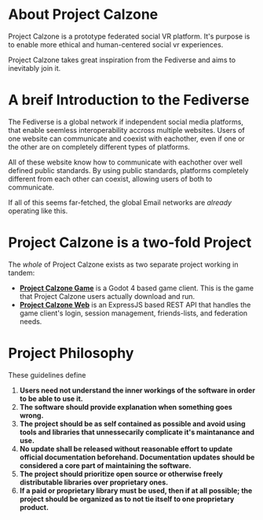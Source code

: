 # About Project Calzone

Project Calzone is a prototype federated social VR platform. It's purpose is to enable more ethical and human-centered social vr experiences.

Project Calzone takes great inspiration from the Fediverse and aims to inevitably join it. 

# A breif Introduction to the Fediverse
The Fediverse is a global network if independent social media platforms, that enable seemless interoperability accross multiple websites. Users of one website can communicate and coexist with eachother, even if one or the other are on completely different types of platforms. 

All of these website know how to communicate with eachother over well defined public standards. By using public standards, platforms completely different from each other can coexist, allowing users of both to communicate.

If all of this seems far-fetched, the global Email networks are *already* operating like this. 

# Project Calzone is a two-fold Project
The *whole* of Project Calzone exists as two separate project working in tandem:

- [**Project Calzone Game**](./game/index.md) is a Godot 4 based game client. This is the game that Project Calzone users actually download and run.
- [**Project Calzone Web**](./web/index.md) is an ExpressJS based REST API that handles the game client's login, session management, friends-lists, and federation needs. 

# Project Philosophy
These guidelines define 
1. **Users need not understand the inner workings of the software in order to be able to use it.**
2. **The software should provide explanation when something goes wrong.**
3. **The project should be as self contained as possible and avoid using tools and libraries that unnessecarily complicate it's maintanance and use.**
4. **No update shall be released without reasonable effort to update official documentation beforehand. Documentation updates should be considered a core part of maintaining the software.**
5. **The project should prioritize open source or otherwise freely distributable libraries over proprietary ones.**
6. **If a paid or proprietary library must be used, then if at all possible; the project should be organized as to not tie itself to one proprietary product.**